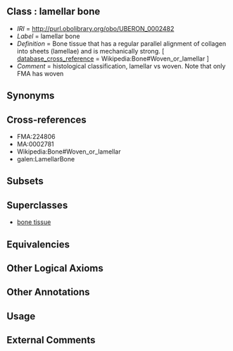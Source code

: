 
## Class : lamellar bone

 * *IRI* = http://purl.obolibrary.org/obo/UBERON_0002482
 * *Label* = lamellar bone
 * *Definition* = Bone tissue that has a regular parallel alignment of collagen into sheets (lamellae) and is mechanically strong. [ [database_cross_reference](../../ef/oboInOwl#hasDbXref.md) = Wikipedia:Bone#Woven_or_lamellar ]
 * *Comment* = histological classification, lamellar vs woven. Note that only FMA has woven

## Synonyms


## Cross-references

 * FMA:224806
 * MA:0002781
 * Wikipedia:Bone#Woven_or_lamellar
 * galen:LamellarBone

## Subsets


## Superclasses

 * [bone tissue](../../UBERON/81/UBERON_0002481.md)

## Equivalencies


## Other Logical Axioms


## Other Annotations


## Usage


## External Comments

